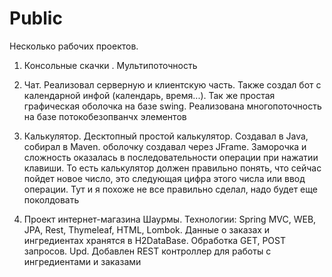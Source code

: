 # Public

Несколько рабочих проектов.

1. Консольные скачки . Мультипоточность

2. Чат. Реализовал серверную и клиентскую часть. Также создал бот с календарной инфой (календарь, время...). Так же простая графическая оболочка на базе swing. Реализована многопоточность на базе потокобезопванчх элементов
3. Калькулятор. Десктопный простой калькулятор. Создавал в Java, собирал в Maven. оболочку создавал через JFrame. Заморочка и сложность оказалась в последовательности операции при нажатии клавиши. То есть калькулятор должен правильно понять, что сейчас пойдет новое число, это следующая цифра этого числа или ввод операции. Тут и я похоже не все правильно сделал, надо будет еще поколдовать

4. Проект интернет-магазина Шаурмы. Технологии: Spring MVC, WEB, JPA, Rest, Thymeleaf, HTML, Lombok.
   Данные о заказах и ингредиентах хранятся в H2DataBase.
   Обработка GET, POST запросов.
   Upd. Добавлен REST контроллер для работы с ингредиентами и заказами

